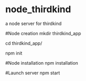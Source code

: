 # node_thirdkind
a node server for thirdkind

#Node creation
mkdir thirdkind_app

cd thirdkind_app/

npm init

#Node installation
npm installation

#Launch server
npm start
